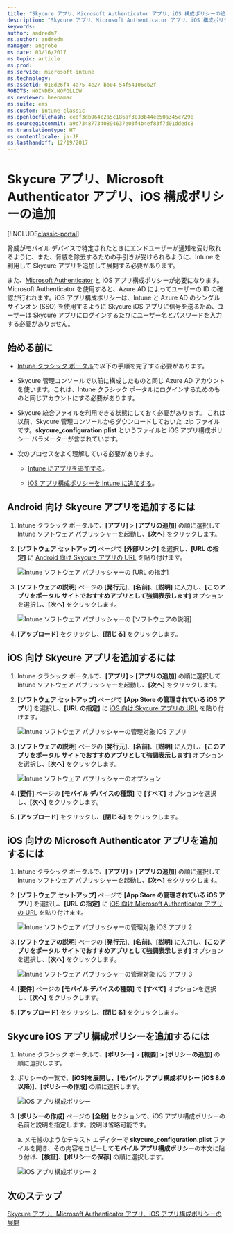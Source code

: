 ```yaml
---
title: "Skycure アプリ、Microsoft Authenticator アプリ、iOS 構成ポリシーの追加"
description: "Skycure アプリ、Microsoft Authenticator アプリ、iOS 構成ポリシーを Intune クラシック ポータルに追加します。"
keywords: 
author: andredm7
ms.author: andredm
manager: angrobe
ms.date: 03/16/2017
ms.topic: article
ms.prod: 
ms.service: microsoft-intune
ms.technology: 
ms.assetid: 018d26f4-4a75-4e27-bb04-54f54106cb2f
ROBOTS: NOINDEX,NOFOLLOW
ms.reviewer: heenamac
ms.suite: ems
ms.custom: intune-classic
ms.openlocfilehash: cedf3db964c2a5c186af3033b44ee50a345c729e
ms.sourcegitcommit: a9d734877340894637e03f4b4ef83f7d01ddedc8
ms.translationtype: HT
ms.contentlocale: ja-JP
ms.lasthandoff: 12/19/2017
---
```

# <a name="add-skycure-apps-microsoft-authenticator-app-and-ios-configuration-policy"></a>Skycure アプリ、Microsoft Authenticator アプリ、iOS 構成ポリシーの追加

[!INCLUDE[classic-portal](../includes/classic-portal.md)]

脅威がモバイル デバイスで特定されたときにエンドユーザーが通知を受け取れるように、また、脅威を除去するための手引きが受けられるように、Intune を利用して Skycure アプリを追加して展開する必要があります。

また、[Microsoft Authenticator](https://docs.microsoft.com/azure/multi-factor-authentication/end-user/microsoft-authenticator-app-how-to) と iOS アプリ構成ポリシーが必要になります。Microsoft Authenticator を使用すると、Azure AD によってユーザーの ID の確認が行われます。iOS アプリ構成ポリシーは、Intune と Azure AD のシングル サインオン (SSO) を使用するように Skycure iOS アプリに信号を送るため、ユーザーは Skycure アプリにログインするたびにユーザー名とパスワードを入力する必要がありません。

## <a name="before-you-begin"></a>始める前に

-   [Intune クラシック ポータル](https://manage.microsoft.com/)で以下の手順を完了する必要があります。

-   Skycure 管理コンソールで以前に構成したものと同じ Azure AD アカウントを使います。これは、Intune クラシック ポータルにログインするためのものと同じアカウントにする必要があります。

-   Skycure 統合ファイルを利用できる状態にしておく必要があります。 これは以前、Skycure 管理コンソールからダウンロードしておいた .zip ファイルです。**skycure\_configuration.plist** というファイルと iOS アプリ構成ポリシー パラメーターが含まれています。

-   次のプロセスをよく理解している必要があります。

    -   [Intune にアプリを追加する](/intune-classic/deploy-use/add-apps)。

    -   [iOS アプリ構成ポリシーを Intune に追加する](/intune-classic/deploy-use/configure-ios-apps-with-mobile-app-configuration-policies-in-microsoft-intune)。

## <a name="to-add-the-skycure-app-for-android"></a>Android 向け Skycure アプリを追加するには

1.  Intune クラシック ポータルで、**[アプリ]** &gt; **[アプリの追加]** の順に選択して Intune ソフトウェア パブリッシャーを起動し、**[次へ]** をクリックします。

2.  **[ソフトウェア セットアップ]** ページで **[外部リンク]** を選択し、**[URL の指定]** に [Android 向け Skycure アプリの URL](https://play.google.com/store/apps/details?id=com.skycure.skycure) を貼り付けます。

    ![Intune ソフトウェア パブリッシャーの [URL の指定]](../media/mtp/skycure-add-apps-1.png)

3.  **[ソフトウェアの説明]** ページの **[発行元]**、**[名前]**、**[説明]** に入力し、**[このアプリをポータル サイトでおすすめアプリとして強調表示します]** オプションを選択し、**[次へ]** をクリックします。

    ![Intune ソフトウェア パブリッシャーの [ソフトウェアの説明]](../media/mtp/skycure-add-apps-2.png)

4.  **[アップロード]** をクリックし、**[閉じる]** をクリックします。

## <a name="to-add-the-skycure-app-for-ios"></a>iOS 向け Skycure アプリを追加するには

1.  Intune クラシック ポータルで、**[アプリ]** &gt; **[アプリの追加]** の順に選択して Intune ソフトウェア パブリッシャーを起動し、**[次へ]** をクリックします。

2.  **[ソフトウェア セットアップ]** ページで **[App Store の管理されている iOS アプリ]** を選択し、**[URL の指定]** に [iOS 向け Skycure アプリの URL](https://itunes.apple.com/us/app/skycure/id695620821?mt=8) を貼り付けます。

    ![Intune ソフトウェア パブリッシャーの管理対象 iOS アプリ](../media/mtp/skycure-add-apps-3.png)

3.  **[ソフトウェアの説明]** ページの **[発行元]**、**[名前]**、**[説明]** に入力し、**[このアプリをポータル サイトでおすすめアプリとして強調表示します]** オプションを選択し、**[次へ]** をクリックします。

    ![Intune ソフトウェア パブリッシャーのオプション](../media/mtp/skycure-add-apps-4.png)

4.  **[要件]** ページの **[モバイル デバイスの種類]** で **[すべて]** オプションを選択し、**[次へ]** をクリックします。

5.  **[アップロード]** をクリックし、**[閉じる]** をクリックします。

## <a name="to-add-the-microsoft-authenticator-app-for-ios"></a>iOS 向けの Microsoft Authenticator アプリを追加するには

1.  Intune クラシック ポータルで、**[アプリ]** &gt; **[アプリの追加]** の順に選択して Intune ソフトウェア パブリッシャーを起動し、**[次へ]** をクリックします。

2.  **[ソフトウェア セットアップ]** ページで **[App Store の管理されている iOS アプリ]** を選択し、**[URL の指定]** に [iOS 向け Microsoft Authenticator アプリの URL](https://itunes.apple.com/us/app/microsoft-authenticator/id983156458?mt=8) を貼り付けます。

    ![Intune ソフトウェア パブリッシャーの管理対象 iOS アプリ 2](../media/mtp/skycure-add-apps-5.png)

3.  **[ソフトウェアの説明]** ページの **[発行元]**、**[名前]**、**[説明]** に入力し、**[このアプリをポータル サイトでおすすめアプリとして強調表示します]** オプションを選択し、**[次へ]** をクリックします。

    ![Intune ソフトウェア パブリッシャーの管理対象 iOS アプリ 3](../media/mtp/skycure-add-apps-6.png)

4.  **[要件]** ページの **[モバイル デバイスの種類]** で **[すべて]** オプションを選択し、**[次へ]** をクリックします。

5.  **[アップロード]** をクリックし、**[閉じる]** をクリックします。

## <a name="to-add-the-skycure-ios-app-configuration-policy"></a>Skycure iOS アプリ構成ポリシーを追加するには

1.  Intune クラシック ポータルで、**[ポリシー]** &gt; **[概要] &gt; [ポリシーの追加]** の順に選択します。

2.  ポリシーの一覧で、**[iOS]**を展開し、**[モバイル アプリ構成ポリシー (iOS 8.0 以降)]**、**[ポリシーの作成]** の順に選択します。

    ![iOS アプリ構成ポリシー](../media/mtp/skycure-add-apps-7.png)

3.  **[ポリシーの作成]** ページの **[全般]** セクションで、iOS アプリ構成ポリシーの名前と説明を指定します。説明は省略可能です。

    a.  メモ帳のようなテキスト エディターで **skycure\_configuration.plist** ファイルを開き、その内容をコピーして**モバイル アプリ構成ポリシー**の本文に貼り付け、**[検証]**、**[ポリシーの保存]** の順に選択します。

       ![iOS アプリ構成ポリシー 2](../media/mtp/skycure-add-apps-8.png)

## <a name="next-steps"></a>次のステップ

[Skycure アプリ、Microsoft Authenticator アプリ、iOS アプリ構成ポリシーの展開](/intune-classic/deploy-use/deploy-skycure-apps-microsoft-authenticator-app-and-ios-app-configuration-policy)
